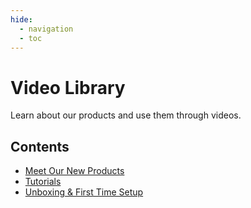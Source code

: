 ```yaml
---
hide:
  - navigation
  - toc
---
```


# Video Library

Learn about our products and use them through videos.

## Contents

* [Meet Our New Products](products.md)
* [Tutorials](tutorials.md)
* [Unboxing & First Time Setup](unboxing_first_set_up.md)

